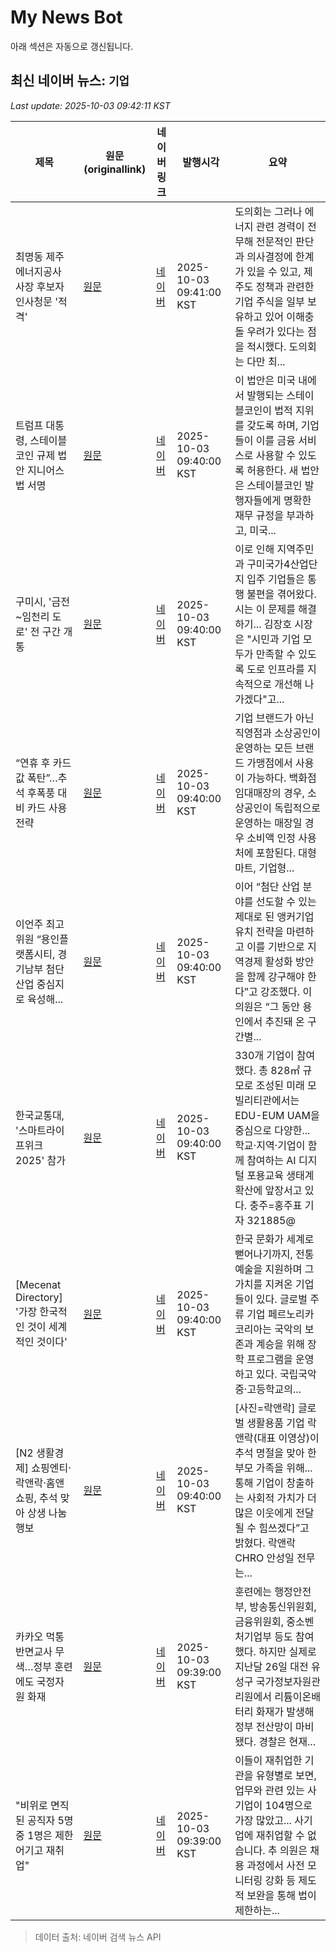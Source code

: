 # My News Bot

아래 섹션은 자동으로 갱신됩니다.

<!-- NEWS:START -->
## 최신 네이버 뉴스: `기업`
_Last update: 2025-10-03 09:42:11 KST_

| 제목 | 원문(originallink) | 네이버 링크 | 발행시각 | 요약 |
|---|---|---|---|---|
| 최명동 제주에너지공사 사장 후보자 인사청문 '적격' | [원문](https://www.nocutnews.co.kr/news/6410004?utm_source=naver&utm_medium=article&utm_campaign=20251003094043) | [네이버](https://n.news.naver.com/mnews/article/079/0004072920?sid=102) | 2025-10-03 09:41:00 KST | 도의회는 그러나 에너지 관련 경력이 전무해 전문적인 판단과 의사결정에 한계가 있을 수 있고, 제주도 정책과 관련한 기업 주식을 일부 보유하고 있어 이해충돌 우려가 있다는 점을 적시했다. 도의회는 다만 최... |
| 트럼프 대통령, 스테이블코인 규제 법안 지니어스법 서명 | [원문](https://www.digitaltoday.co.kr/news/articleView.html?idxno=595796) | [네이버](https://www.digitaltoday.co.kr/news/articleView.html?idxno=595796) | 2025-10-03 09:40:00 KST | 이 법안은 미국 내에서 발행되는 스테이블코인이 법적 지위를 갖도록 하며, 기업들이 이를 금융 서비스로 사용할 수 있도록 허용한다. 새 법안은 스테이블코인 발행자들에게 명확한 재무 규정을 부과하고, 미국... |
| 구미시, '금전~임천리 도로' 전 구간 개통 | [원문](https://daily.hankooki.com/news/articleView.html?idxno=1279831) | [네이버](https://daily.hankooki.com/news/articleView.html?idxno=1279831) | 2025-10-03 09:40:00 KST | 이로 인해 지역주민과 구미국가4산업단지 입주 기업들은 통행 불편을 겪어왔다. 시는 이 문제를 해결하기... 김장호 시장은 "시민과 기업 모두가 만족할 수 있도록 도로 인프라를 지속적으로 개선해 나가겠다"고... |
| “연휴 후 카드값 폭탄”…추석 후폭풍 대비 카드 사용 전략 | [원문](https://www.mk.co.kr/article/11435644) | [네이버](https://n.news.naver.com/mnews/article/009/0005569205?sid=101) | 2025-10-03 09:40:00 KST | 기업 브랜드가 아닌 직영점과 소상공인이 운영하는 모든 브랜드 가맹점에서 사용이 가능하다. 백화점 임대매장의 경우, 소상공인이 독립적으로 운영하는 매장일 경우 소비액 인정 사용처에 포함된다. 대형마트, 기업형... |
| 이언주 최고위원 “용인플랫폼시티, 경기남부 첨단산업 중심지로 육성해... | [원문](http://www.inews24.com/view/1893682) | [네이버](https://n.news.naver.com/mnews/article/031/0000970430?sid=102) | 2025-10-03 09:40:00 KST | 이어 “첨단 산업 분야를 선도할 수 있는 제대로 된 앵커기업 유치 전략을 마련하고 이를 기반으로 지역경제 활성화 방안을 함께 강구해야 한다”고 강조했다. 이 의원은 “그 동안 용인에서 추진돼 온 구간별... |
| 한국교통대, '스마트라이프위크 2025' 참가 | [원문](https://www.joongdo.co.kr/web/view.php?key=20251003010000918) | [네이버](https://www.joongdo.co.kr/web/view.php?key=20251003010000918) | 2025-10-03 09:40:00 KST | 330개 기업이 참여했다. 총 828㎡ 규모로 조성된 미래 모빌리티관에서는 EDU-EUM UAM을 중심으로 다양한... 학교·지역·기업이 함께 참여하는 AI 디지털 포용교육 생태계 확산에 앞장서고 있다. 충주=홍주표 기자 321885@ |
| [Mecenat Directory] '가장 한국적인 것이 세계적인 것이다' | [원문](https://www.banronbodo.com/news/articleView.html?idxno=30994) | [네이버](https://www.banronbodo.com/news/articleView.html?idxno=30994) | 2025-10-03 09:40:00 KST | 한국 문화가 세계로 뻗어나기까지, 전통예술을 지원하며 그 가치를 지켜온 기업들이 있다. 글로벌 주류 기업 페르노리카코리아는 국악의 보존과 계승을 위해 장학 프로그램을 운영하고 있다. 국립국악중‧고등학교의... |
| [N2 생활경제] 쇼핑엔티·락앤락·홈앤쇼핑, 추석 맞아 상생 나눔 행보 | [원문](https://www.news2day.co.kr/article/20251003500007) | [네이버](https://www.news2day.co.kr/article/20251003500007) | 2025-10-03 09:40:00 KST | [사진=락앤락] 글로벌 생활용품 기업 락앤락(대표 이영상)이 추석 명절을 맞아 한부모 가족을 위해... 통해 기업이 창출하는 사회적 가치가 더 많은 이웃에게 전달될 수 힘쓰겠다”고 밝혔다. 락앤락 CHRO 안성일 전무는... |
| 카카오 먹통 반면교사 무색…정부 훈련에도 국정자원 화재 | [원문](https://www.daejonilbo.com/news/articleView.html?idxno=2230855) | [네이버](https://n.news.naver.com/mnews/article/656/0000150277?sid=102) | 2025-10-03 09:39:00 KST | 훈련에는 행정안전부, 방송통신위원회, 금융위원회, 중소벤처기업부 등도 참여했다. 하지만 실제로 지난달 26일 대전 유성구 국가정보자원관리원에서 리튬이온배터리 화재가 발생해 정부 전산망이 마비됐다. 경찰은 현재... |
| "비위로 면직된 공직자 5명 중 1명은 제한 어기고 재취업" | [원문](https://www.ytn.co.kr/_ln/0101_202510030939204017) | [네이버](https://n.news.naver.com/mnews/article/052/0002255420?sid=100) | 2025-10-03 09:39:00 KST | 이들이 재취업한 기관을 유형별로 보면, 업무와 관련 있는 사기업이 104명으로 가장 많았고... 사기업에 재취업할 수 없습니다. 추 의원은 채용 과정에서 사전 모니터링 강화 등 제도적 보완을 통해 법이 제한하는... |

> 데이터 출처: 네이버 검색 뉴스 API
<!-- NEWS:END -->
